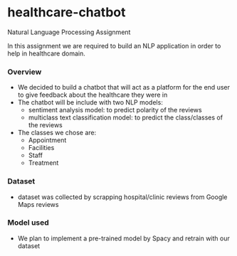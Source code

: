 # healthcare-chatbot
Natural Language Processing Assignment

In this assignment we are required to build an NLP application in order to help in healthcare domain.

### **Overview**
* We decided to build a chatbot that will act as a platform for the end user to give feedback about the healthcare they were in
* The chatbot will be include with two NLP models:
  * sentiment analysis model: to predict polarity of the reviews
  * multiclass text classification model: to predict the class/classes of the reviews
* The classes we chose are:
  * Appointment
  * Facilities
  * Staff
  * Treatment

### **Dataset**
* dataset was collected by scrapping hospital/clinic reviews from Google Maps reviews

### **Model used**
* We plan to implement a pre-trained model by Spacy and retrain with our dataset
